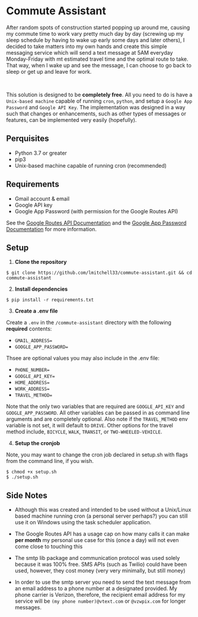 # Commute Assistant

After random spots of construction started popping up around me, causing my commute time to work vary pretty much day by day (screwing up my sleep schedule by having to wake up early some days and later others), I decided to take matters into my own hands and create this simple messaging service which will send a text message at 5AM everyday Monday-Friday with mt estimated travel time and the optimal route to take. That way, when I wake up and see the message, I can choose to go back to sleep or get up and leave for work. 

<br />

This solution is designed to be **completely free**. All you need to do is have a `Unix-based machine` capable of running `cron`, `python`, and setup a `Google App Password` and `Google API Key`. The implementation was designed in a way such that changes or enhancements, such as other types of messages or features, can be implemented very easily (hopefully). 


## Perquisites

- Python 3.7 or greater
- pip3
- Unix-based machine capable of running cron (recommended)

## Requirements

- Gmail account & email
- Google API key
- Google App Password (with permission for the Google Routes API)

See the [Google Routes API Documentation](https://developers.google.com/maps/documentation/routes) and the [Google App Password Documentation](https://support.google.com/accounts/answer/185833?hl=en) for more information.

## Setup

1. **Clone the repository**

```
$ git clone https://github.com/lmitchell33/commute-assistant.git && cd commute-assistant
```

2. **Install dependencies**

```
$ pip install -r requirements.txt
```

3. **Create a .env file**

Create a `.env` in the `/commute-assistant` directory with the following **required** contents:

- `GMAIL_ADDRESS=`
- `GOOGLE_APP_PASSWORD=`

Thsee are optional values you may also include in the .env file:

- `PHONE_NUMBER=`
- `GOOGLE_API_KEY=`
- `HOME_ADDRESS=`
- `WORK_ADDRESS=`
- `TRAVEL_METHOD=`

Note that the only two variables that are required are `GOOGLE_API_KEY` and `GOOGLE_APP_PASSWORD`. All other variables can be passed in as command line arguments and are completely optional. Also note if the `TRAVEL_METHOD` env variable is not set, it will default to `DRIVE`. Other options for the travel method include, `BICYCLE`, `WALK`, `TRANSIT`, or `TWO-WHEELED-VEHICLE`.

4. **Setup the cronjob**

Note, you may want to change the cron job declared in setup.sh with flags from the command line, if you wish. 

```
$ chmod +x setup.sh
$ ./setup.sh
```

## Side Notes

- Although this was created and intended to be used without a Unix/Linux based machine running cron (a personal server perhaps?) you can still use it on Windows using the task scheduler application. 

- The Google Routes API has a usage cap on how many calls it can make **per month** my personal use case for this (once a day) will not even come close to touching this 

- The smtp lib package and communication protocol was used solely because it was 100% free. SMS APIs (such as Twilio) could have been used, however, they cost money (very very minimally, but still money)

-  In order to use the smtp server you need to send the text message from an email address to a phone number at a designated provided. My phone carrier is Verizon, therefore, the recipient email address for my service will be `(my phone number)@vtext.com` or `@vzwpix.com` for longer messages. 
